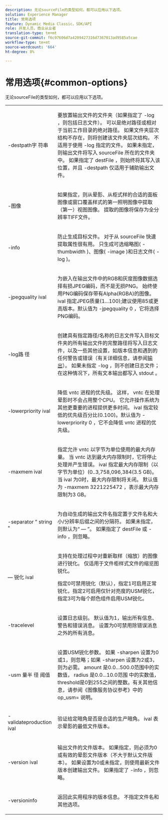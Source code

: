 ```yaml
---
description: 无论sourceFile的类型如何，都可以应用以下选项。
solution: Experience Manager
title: 常用选项
feature: Dynamic Media Classic，SDK/API
role: 开发人员，商业从业者
translation-type: tm+mt
source-git-commit: f6c97606d7a4209427316d7367013ad9585a5cae
workflow-type: tm+mt
source-wordcount: '664'
ht-degree: 0%

---
```



# 常用选项{#common-options}

无论sourceFile的类型如何，都可以应用以下选项。

<table id="simpletable_3BFC3737C891411D84405CEEF6B19542"> 
 <tr class="strow"> 
  <td class="stentry"> <p> <span class="codeph"> -destpath字 <span class="varname"> 符串  </span> </span> </p> </td> 
  <td class="stentry"> <p>要放置输出文件的文件夹（如果指定了<span class="codeph"> -log </span> ，则包括日志文件）。 可以是绝对路径或相对于当前工作目录的绝对路径。 如果文件夹层次结构不存在，则将创建该文件夹层次结构。 不适用于使用<span class="codeph"> -log </span>指定的文件。 如果未指定，则输出文件将写入<span class="varname"> sourceFile </span>所在的文件夹中。 如果指定了<span class="varname"> destFile </span> ，则始终将其写入该位置，并且<span class="codeph"> -destpath </span>仅适用于辅助输出文件。 </p> </td> 
 </tr> 
 <tr class="strow"> 
  <td class="stentry"> <p> <span class="codeph"> -图像 </span> </p> </td> 
  <td class="stentry"> <p>如果指定，则从晕影、从柜式样的合适的面板图像或窗口覆盖样式的第一照明图像中提取（第一）视图图像。 提取的图像将保存为全分辨率TIFF文件。 </p> </td> 
 </tr> 
 <tr class="strow"> 
  <td class="stentry"> <p> <span class="codeph"> -info </span> </p> </td> 
  <td class="stentry"> <p>防止生成目标文件。 对于从<span class="varname"> sourceFile </span>快速提取属性很有用。 只生成可选缩略图(<span class="codeph"> -thumbwidth </span>)、图像(<span class="codeph"> -image </span>)和日志文件(<span class="codeph"> -log </span>)。 </p> </td> 
 </tr> 
 <tr class="strow"> 
  <td class="stentry"> <p> <span class="codeph"> -jpegquality  <span class="varname"> ival  </span> </span> </p> </td> 
  <td class="stentry"> <p>为嵌入在输出文件中的RGB和灰度图像数据选择有损JPEG编码，而不是无损PNG。 始终使用PNG编码保存带有Alpha(RGBA)的图像。 <span class="varname"> ival </span> 指定JPEG质量(1...100);建议使用85或更高版本。默认值为<span class="codeph"> -jpegquality 0 </span>，它将选择PNG编码。 </p> </td> 
 </tr> 
 <tr class="strow"> 
  <td class="stentry"> <p> <span class="codeph"> -log路 <span class="varname"> 径  </span> </span> </p> </td> 
  <td class="stentry"> <p>创建具有指定路径/名称的日志文件写入目标文件夹的所有输出文件的完整路径将写入日志文件，以及一些其他设置，如版本信息和遇到的任何警告或错误（有关详细信息，请参阅<a href="../../../../ir-api/vntc/utilities/c-ir-vignette-converter-vntc/r-ir-output.md#reference-c51e30b721eb416bb646089f0ac045c5" type="reference" format="dita" scope="local">输出</a>）。 如果未指定<span class="codeph"> -log </span>，则不创建日志文件；在这种情况下，所有文本输出都写入<span class="codeph"> stdout </span>。 </p> </td> 
 </tr> 
 <tr class="strow"> 
  <td class="stentry"> <p> <span class="codeph"> -lowerpriority  <span class="varname"> ival  </span> </span> </p> </td> 
  <td class="stentry"> <p>降低<span class="filepath"> vntc </span>进程的优先级。 这样，<span class="filepath"> vntc </span>在处理晕影时不会占用整个CPU。 它允许操作系统为其他更重要的进程提供更多时间。 <span class="varname"> ival </span> 指定较低的优先级百分比(0.100)。默认值为<span class="codeph"> -lowerpriority 0 </span>，它不会降低<span class="filepath"> vntc </span>进程的优先级。 </p> </td> 
 </tr> 
 <tr class="strow"> 
  <td class="stentry"> <p> <span class="codeph"> -maxmem  <span class="varname"> ival  </span> </span> </p> </td> 
  <td class="stentry"> <p>指定允许<span class="filepath"> vntc </span>以字节为单位使用的最大内存量。 当<span class="filepath"> vntc </span>达到最大内存限制时，它将停止处理并产生错误。 <span class="varname"> ival </span> 指定最大内存限制（以字节为单位）(0..3,758,096,384(3.5 GB)。 当<span class="varname"> ival </span>为0时，最大内存限制将关闭。 默认值为<span class="codeph"> -maxmem 3221225472 </span>，表示最大内存限制为3 GB。 </p> </td> 
 </tr> 
 <tr class="strow"> 
  <td class="stentry"> <p> <span class="codeph"> -separator "  <span class="varname"> string  </span>"  </span> </p> </td> 
  <td class="stentry"> <p>为自动生成的输出文件名指定置于文件名和大小/分辨率后缀之间的分隔符。 如果未指定，则默认为“ — ”。 如果指定了<span class="varname"> destFile </span>或<span class="codeph"> -info </span>，则忽略。 </p> </td> 
 </tr> 
 <tr class="strow"> 
  <td class="stentry"> <p> <span class="codeph">  — 锐化 <span class="varname"> ival  </span> </span> </p> </td> 
  <td class="stentry"> <p>支持在处理过程中对重新取样（缩放）的图像进行锐化。 仅适用于文件柜样式文件的缩览图锐化。 </p> <p>指定0可禁用锐化（默认），指定1可启用正常锐化，指定2可启用仅针对亮度的USM锐化，指定3可为每个颜色组件启用USM锐化。 </p> </td> 
 </tr> 
 <tr class="strow"> 
  <td class="stentry"> <p> <span class="codeph"> -tracelevel  </span> </p> </td> 
  <td class="stentry"> <p>设置日志级别。 默认值为1，输出所有信息、警告和错误消息。 设置为0可禁用除错误消息之外的所有消息。 </p> </td> 
 </tr> 
 <tr class="strow"> 
  <td class="stentry"> <p> <span class="codeph"> -usm <span class="varname"> 量半 </span> <span class="varname"> 径 </span> <span class="varname"> 阈值  </span> </span> </p> </td> 
  <td class="stentry"> <p>设置USM锐化参数。 如果<span class="codeph"> -sharpen </span>设置为0或1，则忽略；如果<span class="codeph"> -sharpen </span>设置为2或3，则为必需。 <span class="varname"> amount </span> 是0.0...500.0范围中的实数值， <span class="varname"> radius </span> 是0.0...10.0范围 <span class="varname"> 中的实数值， </span> threshold是0到255之间的整数。有关其他信息，请参阅《图像服务协议参考》中的<span class="codeph"> op_usm= </span>说明。 </p> </td> 
 </tr> 
 <tr class="strow"> 
  <td class="stentry"> <p> <span class="codeph"> -validateproduction  <span class="varname"> ival  </span> </span> </p> </td> 
  <td class="stentry"> <p>验证给定暗角是否是合适的生产暗角。 <span class="varname"> ival </span> 表示晕影的最低文件版本。 </p> </td> 
 </tr> 
 <tr class="strow"> 
  <td class="stentry"> <p> <span class="codeph"> -version  <span class="varname"> ival  </span> </span> </p> </td> 
  <td class="stentry"> <p>输出文件的文件版本。 如果指定，则必须为0或有效的晕影文件版本（不大于默认文件版本）。 如果设置为0或未指定，则使用最新文件版本创建输出文件。 如果指定了<span class="codeph"> -info </span>，则忽略。 </p> </td> 
 </tr> 
 <tr class="strow"> 
  <td class="stentry"> <p> <span class="codeph"> -versioninfo  </span> </p> </td> 
  <td class="stentry"> <p>返回此实用程序的版本信息。 不指定文件名和其他选项。 </p> </td> 
 </tr> 
</table>

